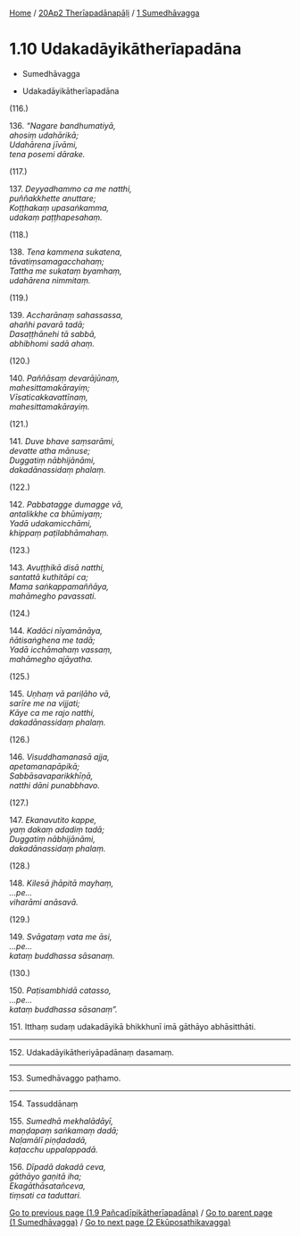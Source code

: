 
[Home](/) / [20Ap2 Therīapadānapāḷi](../../20Ap2.md) / [1 Sumedhāvagga](../1.md)

# 1.10 Udakadāyikātherīapadāna

* Sumedhāvagga

* Udakadāyikātherīapadāna

(116.)

136\. _“Nagare bandhumatiyā,_  
_ahosiṃ udahārikā;_  
_Udahārena jīvāmi,_  
_tena posemi dārake._  


(117.)

137\. _Deyyadhammo ca me natthi,_  
_puññakkhette anuttare;_  
_Koṭṭhakaṃ upasaṅkamma,_  
_udakaṃ paṭṭhapesahaṃ._  


(118.)

138\. _Tena kammena sukatena,_  
_tāvatiṃsamagacchahaṃ;_  
_Tattha me sukataṃ byamhaṃ,_  
_udahārena nimmitaṃ._  


(119.)

139\. _Accharānaṃ sahassassa,_  
_ahañhi pavarā tadā;_  
_Dasaṭṭhānehi tā sabbā,_  
_abhibhomi sadā ahaṃ._  


(120.)

140\. _Paññāsaṃ devarājūnaṃ,_  
_mahesittamakārayiṃ;_  
_Vīsaticakkavattīnaṃ,_  
_mahesittamakārayiṃ._  


(121.)

141\. _Duve bhave saṃsarāmi,_  
_devatte atha mānuse;_  
_Duggatiṃ nābhijānāmi,_  
_dakadānassidaṃ phalaṃ._  


(122.)

142\. _Pabbatagge dumagge vā,_  
_antalikkhe ca bhūmiyaṃ;_  
_Yadā udakamicchāmi,_  
_khippaṃ paṭilabhāmahaṃ._  


(123.)

143\. _Avuṭṭhikā disā natthi,_  
_santattā kuthitāpi ca;_  
_Mama saṅkappamaññāya,_  
_mahāmegho pavassati._  


(124.)

144\. _Kadāci nīyamānāya,_  
_ñātisaṅghena me tadā;_  
_Yadā icchāmahaṃ vassaṃ,_  
_mahāmegho ajāyatha._  


(125.)

145\. _Uṇhaṃ vā pariḷāho vā,_  
_sarīre me na vijjati;_  
_Kāye ca me rajo natthi,_  
_dakadānassidaṃ phalaṃ._  


(126.)

146\. _Visuddhamanasā ajja,_  
_apetamanapāpikā;_  
_Sabbāsavaparikkhīṇā,_  
_natthi dāni punabbhavo._  


(127.)

147\. _Ekanavutito kappe,_  
_yaṃ dakaṃ adadiṃ tadā;_  
_Duggatiṃ nābhijānāmi,_  
_dakadānassidaṃ phalaṃ._  


(128.)

148\. _Kilesā jhāpitā mayhaṃ,_  
_…pe…_  
_viharāmi anāsavā._  


(129.)

149\. _Svāgataṃ vata me āsi,_  
_…pe…_  
_kataṃ buddhassa sāsanaṃ._  


(130.)

150\. _Paṭisambhidā catasso,_  
_…pe…_  
_kataṃ buddhassa sāsanaṃ”._  


151\. Itthaṃ sudaṃ udakadāyikā bhikkhunī imā gāthāyo abhāsitthāti.

---

152\. Udakadāyikātheriyāpadānaṃ dasamaṃ.



---

153\. Sumedhāvaggo paṭhamo.



---

154\. Tassuddānaṃ



155\. _Sumedhā mekhalādāyī,_  
_maṇḍapaṃ saṅkamaṃ dadā;_  
_Naḷamālī piṇḍadadā,_  
_kaṭacchu uppalappadā._  


156\. _Dīpadā dakadā ceva,_  
_gāthāyo gaṇitā iha;_  
_Ekagāthāsatañceva,_  
_tiṃsati ca taduttari._  


[Go to previous page (1.9 Pañcadīpikātherīapadāna)](1.9.md) / [Go to parent page (1 Sumedhāvagga)](../1.md) / [Go to next page (2 Ekūposathikavagga)](../2.md)


